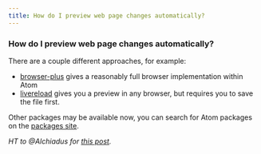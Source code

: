 ```yaml
---
title: How do I preview web page changes automatically?
---
```

### How do I preview web page changes automatically?

There are a couple different approaches, for example:

* [browser-plus](https://atom.io/packages/browser-plus) gives a reasonably full browser implementation within Atom
* [livereload](https://atom.io/packages/livereload) gives you a preview in any browser, but requires you to save the file first.

Other packages may be available now, you can search for Atom packages on the [packages site](https://atom.io/packages).

*HT to @Alchiadus for [this post](https://discuss.atom.io/t/live-preview-without-saving-the-files/20571/2?u=leedohm).*
